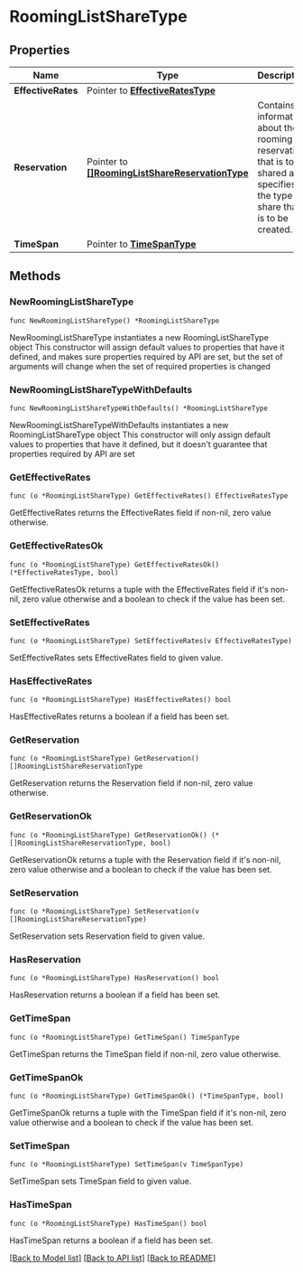 # RoomingListShareType

## Properties

Name | Type | Description | Notes
------------ | ------------- | ------------- | -------------
**EffectiveRates** | Pointer to [**EffectiveRatesType**](EffectiveRatesType.md) |  | [optional] 
**Reservation** | Pointer to [**[]RoomingListShareReservationType**](RoomingListShareReservationType.md) | Contains information about the rooming list reservation that is to be shared and specifies the type of share that is to be created. | [optional] 
**TimeSpan** | Pointer to [**TimeSpanType**](TimeSpanType.md) |  | [optional] 

## Methods

### NewRoomingListShareType

`func NewRoomingListShareType() *RoomingListShareType`

NewRoomingListShareType instantiates a new RoomingListShareType object
This constructor will assign default values to properties that have it defined,
and makes sure properties required by API are set, but the set of arguments
will change when the set of required properties is changed

### NewRoomingListShareTypeWithDefaults

`func NewRoomingListShareTypeWithDefaults() *RoomingListShareType`

NewRoomingListShareTypeWithDefaults instantiates a new RoomingListShareType object
This constructor will only assign default values to properties that have it defined,
but it doesn't guarantee that properties required by API are set

### GetEffectiveRates

`func (o *RoomingListShareType) GetEffectiveRates() EffectiveRatesType`

GetEffectiveRates returns the EffectiveRates field if non-nil, zero value otherwise.

### GetEffectiveRatesOk

`func (o *RoomingListShareType) GetEffectiveRatesOk() (*EffectiveRatesType, bool)`

GetEffectiveRatesOk returns a tuple with the EffectiveRates field if it's non-nil, zero value otherwise
and a boolean to check if the value has been set.

### SetEffectiveRates

`func (o *RoomingListShareType) SetEffectiveRates(v EffectiveRatesType)`

SetEffectiveRates sets EffectiveRates field to given value.

### HasEffectiveRates

`func (o *RoomingListShareType) HasEffectiveRates() bool`

HasEffectiveRates returns a boolean if a field has been set.

### GetReservation

`func (o *RoomingListShareType) GetReservation() []RoomingListShareReservationType`

GetReservation returns the Reservation field if non-nil, zero value otherwise.

### GetReservationOk

`func (o *RoomingListShareType) GetReservationOk() (*[]RoomingListShareReservationType, bool)`

GetReservationOk returns a tuple with the Reservation field if it's non-nil, zero value otherwise
and a boolean to check if the value has been set.

### SetReservation

`func (o *RoomingListShareType) SetReservation(v []RoomingListShareReservationType)`

SetReservation sets Reservation field to given value.

### HasReservation

`func (o *RoomingListShareType) HasReservation() bool`

HasReservation returns a boolean if a field has been set.

### GetTimeSpan

`func (o *RoomingListShareType) GetTimeSpan() TimeSpanType`

GetTimeSpan returns the TimeSpan field if non-nil, zero value otherwise.

### GetTimeSpanOk

`func (o *RoomingListShareType) GetTimeSpanOk() (*TimeSpanType, bool)`

GetTimeSpanOk returns a tuple with the TimeSpan field if it's non-nil, zero value otherwise
and a boolean to check if the value has been set.

### SetTimeSpan

`func (o *RoomingListShareType) SetTimeSpan(v TimeSpanType)`

SetTimeSpan sets TimeSpan field to given value.

### HasTimeSpan

`func (o *RoomingListShareType) HasTimeSpan() bool`

HasTimeSpan returns a boolean if a field has been set.


[[Back to Model list]](../README.md#documentation-for-models) [[Back to API list]](../README.md#documentation-for-api-endpoints) [[Back to README]](../README.md)


